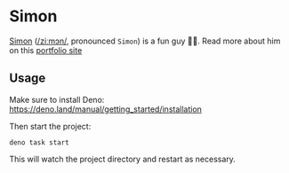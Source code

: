 # Simon

[Simon](https://portfolio-me.deno.dev)
([/ziːmɔn/](https://ipa-reader.com/?text=%5Bˈzi%CB%90m%C9%94n%5D), pronounced
`Simon`) is a fun guy 🍄‍🟫. Read more about him on this [portfolio site](https://portfolio-me.deno.dev)

## Usage

Make sure to install Deno: https://deno.land/manual/getting_started/installation

Then start the project:

```
deno task start
```

This will watch the project directory and restart as necessary.
